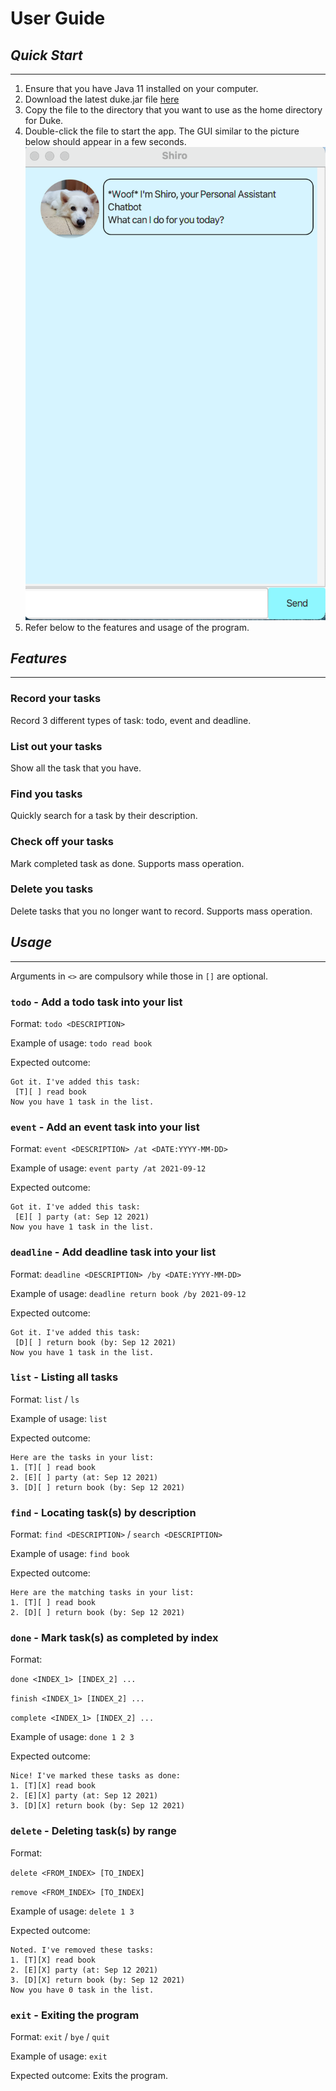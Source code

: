 # User Guide

## *Quick Start*
___
1. Ensure that you have Java 11 installed on your computer.
2. Download the latest duke.jar file [here](https://github.com/tanruiquan/ip/releases)
3. Copy the file to the directory that you want to use as the home directory for Duke.
4. Double-click the file to start the app. The GUI similar to the picture below should appear in a few seconds. ![Example GUI](Example.png)
5. Refer below to the features and usage of the program.

## *Features*
___
### Record your tasks

Record 3 different types of task: todo, event and deadline.

### List out your tasks

Show all the task that you have.

### Find you tasks

Quickly search for a task by their description.

### Check off your tasks

Mark completed task as done. Supports mass operation.

### Delete you tasks

Delete tasks that you no longer want to record. Supports mass operation.

## *Usage*
___

Arguments in `<>` are compulsory while those in `[]` are optional.

### `todo` - Add a todo task into your list

Format: `todo <DESCRIPTION>`

Example of usage:
`todo read book`

Expected outcome:
```
Got it. I've added this task:
 [T][ ] read book
Now you have 1 task in the list.
```

### `event` - Add an event task into your list

Format: `event <DESCRIPTION> /at <DATE:YYYY-MM-DD>`

Example of usage: `event party /at 2021-09-12`

Expected outcome:
```
Got it. I've added this task:
 [E][ ] party (at: Sep 12 2021)
Now you have 1 task in the list.
```

### `deadline` - Add deadline task into your list

Format: `deadline <DESCRIPTION> /by <DATE:YYYY-MM-DD>`

Example of usage: `deadline return book /by 2021-09-12`

Expected outcome:
```
Got it. I've added this task:
 [D][ ] return book (by: Sep 12 2021)
Now you have 1 task in the list.
```

### `list` - Listing all tasks

Format: `list` / `ls`

Example of usage: `list`

Expected outcome:
```
Here are the tasks in your list:
1. [T][ ] read book
2. [E][ ] party (at: Sep 12 2021)
3. [D][ ] return book (by: Sep 12 2021)
```

### `find` - Locating task(s) by description

Format: `find <DESCRIPTION>` / `search <DESCRIPTION>`

Example of usage: `find book`

Expected outcome:
```
Here are the matching tasks in your list:
1. [T][ ] read book
2. [D][ ] return book (by: Sep 12 2021)
```

### `done` - Mark task(s) as completed by index

Format:

`done <INDEX_1> [INDEX_2] ...` 

`finish <INDEX_1> [INDEX_2] ...` 

`complete <INDEX_1> [INDEX_2] ...`

Example of usage: `done 1 2 3`

Expected outcome:
```
Nice! I've marked these tasks as done:
1. [T][X] read book
2. [E][X] party (at: Sep 12 2021)
3. [D][X] return book (by: Sep 12 2021)
```

### `delete` - Deleting task(s) by range

Format: 

`delete <FROM_INDEX> [TO_INDEX]`

`remove <FROM_INDEX> [TO_INDEX]`

Example of usage: `delete 1 3`

Expected outcome:
```
Noted. I've removed these tasks:
1. [T][X] read book
2. [E][X] party (at: Sep 12 2021)
3. [D][X] return book (by: Sep 12 2021)
Now you have 0 task in the list.
```

### `exit` - Exiting the program

Format: `exit` / `bye` / `quit`

Example of usage: `exit`

Expected outcome: Exits the program.
